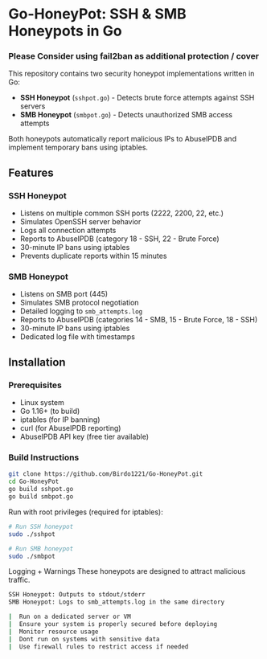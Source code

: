 # Go-HoneyPot: SSH & SMB Honeypots in Go
### Please Consider using fail2ban as additional protection / cover

This repository contains two security honeypot implementations written in Go:
- **SSH Honeypot** (`sshpot.go`) - Detects brute force attempts against SSH servers
- **SMB Honeypot** (`smbpot.go`) - Detects unauthorized SMB access attempts

Both honeypots automatically report malicious IPs to AbuseIPDB and implement temporary bans using iptables.

## Features

### SSH Honeypot
- Listens on multiple common SSH ports (2222, 2200, 22, etc.)
- Simulates OpenSSH server behavior
- Logs all connection attempts
- Reports to AbuseIPDB (category 18 - SSH, 22 - Brute Force)
- 30-minute IP bans using iptables
- Prevents duplicate reports within 15 minutes

### SMB Honeypot
- Listens on SMB port (445)
- Simulates SMB protocol negotiation
- Detailed logging to `smb_attempts.log`
- Reports to AbuseIPDB (categories 14 - SMB, 15 - Brute Force, 18 - SSH)
- 30-minute IP bans using iptables
- Dedicated log file with timestamps

## Installation

### Prerequisites
- Linux system
- Go 1.16+ (to build)
- iptables (for IP banning)
- curl (for AbuseIPDB reporting)
- AbuseIPDB API key (free tier available)

### Build Instructions
```bash
git clone https://github.com/Birdo1221/Go-HoneyPot.git
cd Go-HoneyPot
go build sshpot.go
go build smbpot.go
```

Run with root privileges (required for iptables):

```bash
# Run SSH honeypot
sudo ./sshpot

# Run SMB honeypot
sudo ./smbpot
```

Logging + Warnings
These honeypots are designed to attract malicious traffic.

```bash
SSH Honeypot: Outputs to stdout/stderr
SMB Honeypot: Logs to smb_attempts.log in the same directory

|  Run on a dedicated server or VM
|  Ensure your system is properly secured before deploying
|  Monitor resource usage
|  Dont run on systems with sensitive data
|  Use firewall rules to restrict access if needed
```
